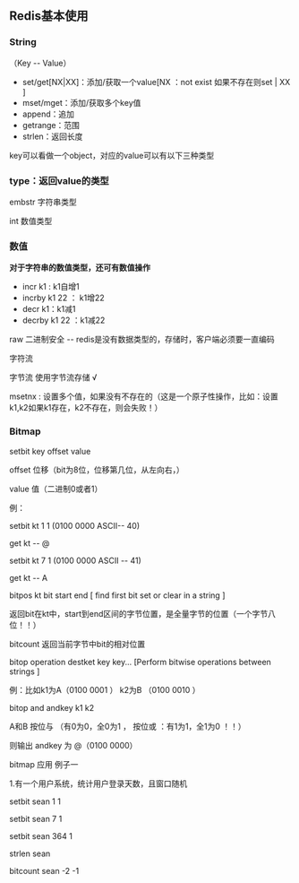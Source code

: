 ## Redis基本使用

### String 

（Key -- Value）

- set/get[NX|XX]：添加/获取一个value[NX ：not exist 如果不存在则set | XX ]
- mset/mget：添加/获取多个key值
- append：追加
- getrange：范围
- strlen：返回长度

key可以看做一个object，对应的value可以有以下三种类型

### type：返回value的类型

embstr 字符串类型

int 数值类型

### 数值

**对于字符串的数值类型，还可有数值操作**

- incr k1 : k1自增1
- incrby k1 22 ： k1增22
- decr k1：k1减1
- decrby k1 22 ：k1减22

raw  二进制安全  -- redis是没有数据类型的，存储时，客户端必须要一直编码

字符流

字节流  使用字节流存储 √ 

msetnx : 设置多个值，如果没有不存在的（这是一个原子性操作，比如：设置k1,k2如果k1存在，k2不存在，则会失败！）

### Bitmap 

setbit key offset value 

offset 位移（bit为8位，位移第几位，从左向右，）

value 值（二进制0或者1）

例： 

setbit kt 1 1 (0100 0000   ASCII-- 40) 

get kt  -- @

setbit kt 7 1 (0100 0000  ASCII -- 41)

get kt -- A

bitpos kt bit start end  [ find first bit set or clear in a string  ]

返回bit在kt中，start到end区间的字节位置，是全量字节的位置（一个字节八位！！）

bitcount  返回当前字节中bit的相对位置

bitop  operation destket key key... [Perform bitwise operations between strings  ]

例：比如k1为A（0100 0001 ） k2为B （0100 0010 ）  

bitop and andkey k1 k2 

A和B 按位与 （有0为0，全0为1 ， 按位或 ：有1为1，全1为0 ！！）

则输出  andkey 为 @（0100 0000）

bitmap 应用 例子一

1.有一个用户系统，统计用户登录天数，且窗口随机

setbit sean 1 1 

setbit sean 7 1 

setbit sean 364 1 

strlen sean 

bitcount sean -2 -1 